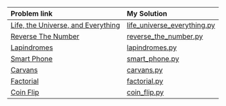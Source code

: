 |Problem link|My Solution|
|:----|:----|
|[Life, the Universe, and Everything](<https://www.codechef.com/LRNDSA01/problems/TEST>)|[life_universe_everything.py](<https://github.com/mygoal-javadeveloper/CompetitiveProgramming/blob/main/Python/codechef/life_universe_everything.py>)|
|[Reverse The Number](<https://www.codechef.com/LRNDSA01/problems/FLOW007>)|[reverse_the_number.py](<https://github.com/mygoal-javadeveloper/CompetitiveProgramming/blob/main/Python/codechef/reverse_the_number.py>)|
|[Lapindromes](<https://www.codechef.com/LRNDSA01/problems/LAPIN>)|[lapindromes.py](<https://github.com/mygoal-javadeveloper/CompetitiveProgramming/blob/main/Python/codechef/lapindromes.py>)|
|[Smart Phone](<https://www.codechef.com/LRNDSA01/problems/ZCO14003>)|[smart_phone.py](<https://github.com/mygoal-javadeveloper/CompetitiveProgramming/blob/main/Python/codechef/smart_phone.py>)|
|[Carvans](<https://www.codechef.com/LRNDSA01/problems/CARVANS>)|[carvans.py](<https://github.com/mygoal-javadeveloper/CompetitiveProgramming/blob/main/Python/codechef/carvans.py>)|
|[Factorial](<https://www.codechef.com/LRNDSA01/problems/FCTRL>)|[factorial.py](<https://github.com/mygoal-javadeveloper/CompetitiveProgramming/blob/main/Python/codechef/factorial.py>)|
|[Coin Flip](<https://www.codechef.com/LRNDSA01/problems/CONFLIP>)|[coin_flip.py](<https://github.com/mygoal-javadeveloper/CompetitiveProgramming/blob/main/Python/codechef/coin_flip.py>)|
